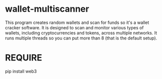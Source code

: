 # wallet-multiscanner

This program creates random wallets and scan for funds so it's a wallet cracker software. It is designed to scan and monitor various types of wallets, including cryptocurrencies and tokens, across multiple networks. It runs multiple threads so you can put more than 8 (that is the default setup).

# REQUIRE
pip install web3
